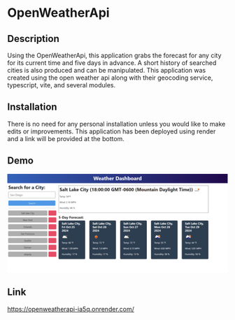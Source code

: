 # OpenWeatherApi

## Description
Using the OpenWeatherApi, this application grabs the forecast for any city for its current time and five days in advance. A short history of searched cities is also produced and can be manipulated. 
This application was created using the open weather api along with their geocoding service, typescript, vite, and several modules.

## Installation
There is no need for any personal installation unless you would like to make edits or improvements. This application has been deployed using render and a link will be provided at the bottom.

## Demo


![screenshotopeningpage](./assets/Screenshot%202024-10-24%20152502.png)


## Link
https://openweatherapi-ia5q.onrender.com/
